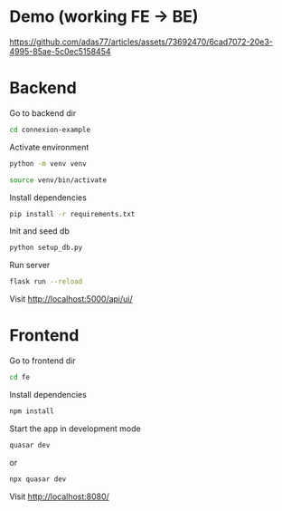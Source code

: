# Demo (working FE -> BE)


https://github.com/adas77/articles/assets/73692470/6cad7072-20e3-4995-85ae-5c0ec5158454


# Backend

Go to backend dir

```bash
cd connexion-example
```

Activate environment

```bash
python -m venv venv
```

```bash
source venv/bin/activate
```

Install dependencies

```bash
pip install -r requirements.txt
```

Init and seed db

```bash
python setup_db.py
```

Run server

```bash
flask run --reload
```

Visit [http://localhost:5000/api/ui/](http://localhost:5000/api/ui/)

# Frontend

Go to frontend dir

```bash
cd fe
```

Install dependencies

```bash
npm install
```

Start the app in development mode

```bash
quasar dev
```

or

```bash
npx quasar dev
```

Visit [http://localhost:8080/](http://localhost:8080/)
